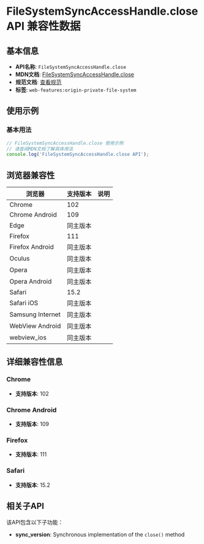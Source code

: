 # FileSystemSyncAccessHandle.close API 兼容性数据

## 基本信息

- **API名称**: `FileSystemSyncAccessHandle.close`
- **MDN文档**: [FileSystemSyncAccessHandle.close](https://developer.mozilla.org/docs/Web/API/FileSystemSyncAccessHandle/close)
- **规范文档**: [查看规范](https://fs.spec.whatwg.org/#api-filesystemsyncaccesshandle-close)
- **标签**: `web-features:origin-private-file-system`

## 使用示例

### 基本用法

```javascript
// FileSystemSyncAccessHandle.close 使用示例
// 请查阅MDN文档了解具体用法
console.log('FileSystemSyncAccessHandle.close API');
```

## 浏览器兼容性

| 浏览器 | 支持版本 | 说明 |
|--------|----------|------|
| Chrome | 102 |  |
| Chrome Android | 109 |  |
| Edge | 同主版本 |  |
| Firefox | 111 |  |
| Firefox Android | 同主版本 |  |
| Oculus | 同主版本 |  |
| Opera | 同主版本 |  |
| Opera Android | 同主版本 |  |
| Safari | 15.2 |  |
| Safari iOS | 同主版本 |  |
| Samsung Internet | 同主版本 |  |
| WebView Android | 同主版本 |  |
| webview_ios | 同主版本 |  |

## 详细兼容性信息

### Chrome

- **支持版本**: 102

### Chrome Android

- **支持版本**: 109

### Firefox

- **支持版本**: 111

### Safari

- **支持版本**: 15.2

## 相关子API

该API包含以下子功能：

- **sync_version**: Synchronous implementation of the `close()` method


